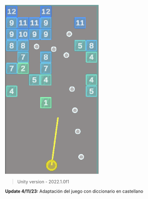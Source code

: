 ![](https://github.com/camilo1962/LanzaBolas/blob/main/Assets/Sprites/Captura%20de%20Pantalla%202023-11-11%20a%20las%2020.18.09.png)


> Unity version - 2022.1.0f1

**Update 4/11/23:** Adaptación del juego con diccionario en castellano
